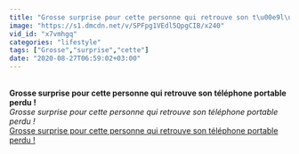 ```yaml
---
title: "Grosse surprise pour cette personne qui retrouve son t\u00e9l\u00e9phone portable perdu !"
image: "https://s1.dmcdn.net/v/SPFpg1VEdl5QpgCIB/x240"
vid_id: "x7vmhgq"
categories: "lifestyle"
tags: ["Grosse","surprise","cette"]
date: "2020-08-27T06:59:02+03:00"
---
```

<br><b>Grosse surprise pour cette personne qui retrouve son téléphone portable perdu !</b><br> <i>Grosse surprise pour cette personne qui retrouve son téléphone portable perdu !</i><br> <u>Grosse surprise pour cette personne qui retrouve son téléphone portable perdu !</u>
